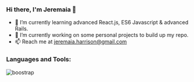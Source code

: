### Hi there, I'm Jeremaia 👋

- 🌱 I’m currently learning advanced React.js, ES6 Javascript & advanced Rails. 
- 🔭 I’m currently working on some personal projects to build up my repo.
- 📫 Reach me at jeremaia.harrison@gmail.com 


### Languages and Tools:
![boostrap](https://user-images.githubusercontent.com/67600675/111355294-25518480-867f-11eb-9e95-f18d6b642f23.jpg)



<!--
**JHarrison89/JHarrison89** is a ✨ _special_ ✨ repository because its `README.md` (this file) appears on your GitHub profile.

Here are some ideas to get you started:

- 🔭 I’m currently working on ...
- 🌱 I’m currently learning ...
- 👯 I’m looking to collaborate on ...
- 🤔 I’m looking for help with ...
- 💬 Ask me about ...
- 📫 How to reach me: jeremaia.harrison@gmail.com 
- 😄 Pronouns: ...
- ⚡ Fun fact: ...
-->
